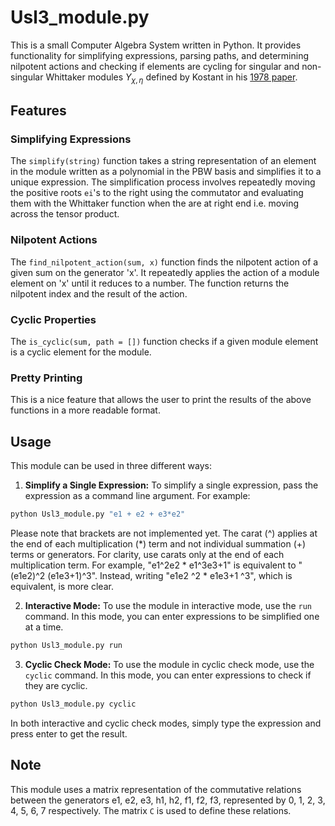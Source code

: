 # Usl3_module.py

This is a small Computer Algebra System written in Python. It provides functionality for simplifying expressions, parsing paths, and determining nilpotent actions and checking if elements are cycling for singular and non-singular Whittaker modules $Y_{\chi,\eta}$ defined by Kostant in his [1978 paper](https://https://eudml.org/doc/142586).

## Features

### Simplifying Expressions

The `simplify(string)` function takes a string representation of an element in the module written as a polynomial in the PBW basis and simplifies it to a unique expression. The simplification process involves repeatedly moving the positive roots `ei`'s to the right using the commutator and evaluating them with the Whittaker function when the are at right end i.e. moving across the tensor product.

### Nilpotent Actions

The `find_nilpotent_action(sum, x)` function finds the nilpotent action of a given sum on the generator 'x'. It repeatedly applies the action of a module element on 'x' until it reduces to a number. The function returns the nilpotent index and the result of the action.

### Cyclic Properties

The `is_cyclic(sum, path = [])` function checks if a given module element is a cyclic element for the module.

### Pretty Printing

This is a nice feature that allows the user to print the results of the above functions in a more readable format.

## Usage

This module can be used in three different ways:

1. **Simplify a Single Expression:** To simplify a single expression, pass the expression as a command line argument. For example:

```sh
python Usl3_module.py "e1 + e2 + e3*e2"
```

Please note that brackets are not implemented yet. The carat (^) applies at the end of each multiplication (*) term and not individual summation (+) terms or generators. For clarity, use carats only at the end of each multiplication term. For example, "e1^2e2 * e1^3e3+1" is equivalent to "(e1e2)^2 (e1e3+1)^3". Instead, writing "e1e2 ^2 * e1e3+1 ^3", which is equivalent, is more clear.

2. **Interactive Mode:** To use the module in interactive mode, use the `run` command. In this mode, you can enter expressions to be simplified one at a time.

```sh
python Usl3_module.py run
```

3. **Cyclic Check Mode:** To use the module in cyclic check mode, use the `cyclic` command. In this mode, you can enter expressions to check if they are cyclic.

```sh
python Usl3_module.py cyclic
```

In both interactive and cyclic check modes, simply type the expression and press enter to get the result.

## Note

This module uses a matrix representation of the commutative relations between the generators e1, e2, e3, h1, h2, f1, f2, f3, represented by 0, 1, 2, 3, 4, 5, 6, 7 respectively. The matrix `C` is used to define these relations.


